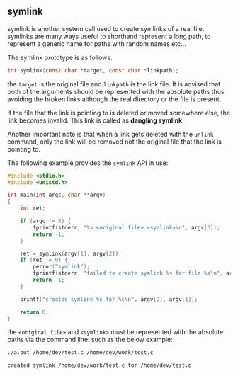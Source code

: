 ## symlink

symlink is another system call used to create symlinks of a real file. symlinks are many ways useful to shorthand represent a long path, to represent a generic name for paths with random names etc...

The symlink prototype is as follows.

```c
int symlink(const char *target, const char *linkpath);
```

the `target` is the original file and `linkpath` is the link file. It is advised that both of the arguments should be represented with the absolute paths thus avoiding the broken links although the real directory or the file is present.

If the file that the link is pointing to is deleted or moved somewhere else, the link becomes invalid. This link is called as **dangling symlink**.

Another important note is that when a link gets deleted with the `unlink` command, only the link will be removed not the original file that the link is pointing to.
 
The following example provides the `symlink` API in use:

```c
#include <stdio.h>
#include <unistd.h>

int main(int argc, char **argv)
{
    int ret;

    if (argc != 3) {
        fprintf(stderr, "%s <original file> <symlink>\n", argv[0]);
        return -1;
    }

    ret = symlink(argv[1], argv[2]);
    if (ret != 0) {
        perror("symlink");
        fprintf(stderr, "failed to create symlink %s for file %s\n", argv[2], argv[1]);
        return -1;
    }

    printf("created symlink %s for %s\n", argv[2], argv[1]);

    return 0;
}
```

the `<original file>` and `<symlink>` must be represented with the absolute paths via the command line. such as the below example:

```bash
./a.out /home/dev/test.c /home/dev/work/test.c

created symlink /home/dev/work/test.c for /home/dev/test.c
```
